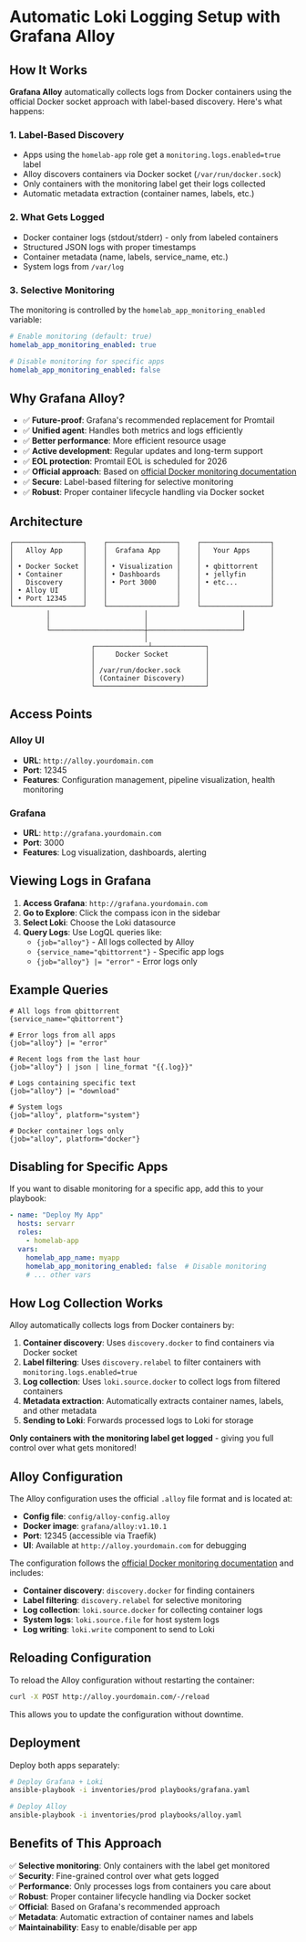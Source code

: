 # Automatic Loki Logging Setup with Grafana Alloy

## How It Works

**Grafana Alloy** automatically collects logs from Docker containers using the official Docker socket approach with label-based discovery. Here's what happens:

### 1. **Label-Based Discovery**
- Apps using the `homelab-app` role get a `monitoring.logs.enabled=true` label
- Alloy discovers containers via Docker socket (`/var/run/docker.sock`)
- Only containers with the monitoring label get their logs collected
- Automatic metadata extraction (container names, labels, etc.)

### 2. **What Gets Logged**
- Docker container logs (stdout/stderr) - only from labeled containers
- Structured JSON logs with proper timestamps
- Container metadata (name, labels, service_name, etc.)
- System logs from `/var/log`

### 3. **Selective Monitoring**
The monitoring is controlled by the `homelab_app_monitoring_enabled` variable:
```yaml
# Enable monitoring (default: true)
homelab_app_monitoring_enabled: true

# Disable monitoring for specific apps
homelab_app_monitoring_enabled: false
```

## Why Grafana Alloy?

- ✅ **Future-proof**: Grafana's recommended replacement for Promtail
- ✅ **Unified agent**: Handles both metrics and logs efficiently
- ✅ **Better performance**: More efficient resource usage
- ✅ **Active development**: Regular updates and long-term support
- ✅ **EOL protection**: Promtail EOL is scheduled for 2026
- ✅ **Official approach**: Based on [official Docker monitoring documentation](https://grafana.com/docs/alloy/latest/monitor/monitor-docker-containers/)
- ✅ **Secure**: Label-based filtering for selective monitoring
- ✅ **Robust**: Proper container lifecycle handling via Docker socket

## Architecture

```
┌─────────────────┐    ┌─────────────────┐    ┌─────────────────┐
│   Alloy App     │    │  Grafana App    │    │   Your Apps     │
│                 │    │                 │    │                 │
│ • Docker Socket │    │ • Visualization │    │ • qbittorrent   │
│ • Container     │    │ • Dashboards    │    │ • jellyfin      │
│   Discovery     │    │ • Port 3000     │    │ • etc...        │
│ • Alloy UI      │    │                 │    │                 │
│ • Port 12345    │    │                 │    │                 │
└─────────────────┘    └─────────────────┘    └─────────────────┘
         │                       │                       │
         │                       │                       │
         └───────────────────────┼───────────────────────┘
                                 │
                    ┌─────────────┴─────────────┐
                    │     Docker Socket         │
                    │                           │
                    │ /var/run/docker.sock      │
                    │ (Container Discovery)     │
                    └───────────────────────────┘
```

## Access Points

### **Alloy UI**
- **URL**: `http://alloy.yourdomain.com`
- **Port**: 12345
- **Features**: Configuration management, pipeline visualization, health monitoring

### **Grafana**
- **URL**: `http://grafana.yourdomain.com`
- **Port**: 3000
- **Features**: Log visualization, dashboards, alerting

## Viewing Logs in Grafana

1. **Access Grafana**: `http://grafana.yourdomain.com`
2. **Go to Explore**: Click the compass icon in the sidebar
3. **Select Loki**: Choose the Loki datasource
4. **Query Logs**: Use LogQL queries like:
   - `{job="alloy"}` - All logs collected by Alloy
   - `{service_name="qbittorrent"}` - Specific app logs
   - `{job="alloy"} |= "error"` - Error logs only

## Example Queries

```logql
# All logs from qbittorrent
{service_name="qbittorrent"}

# Error logs from all apps
{job="alloy"} |= "error"

# Recent logs from the last hour
{job="alloy"} | json | line_format "{{.log}}"

# Logs containing specific text
{job="alloy"} |= "download"

# System logs
{job="alloy", platform="system"}

# Docker container logs only
{job="alloy", platform="docker"}
```

## Disabling for Specific Apps

If you want to disable monitoring for a specific app, add this to your playbook:

```yaml
- name: "Deploy My App"
  hosts: servarr
  roles:
    - homelab-app
  vars:
    homelab_app_name: myapp
    homelab_app_monitoring_enabled: false  # Disable monitoring
    # ... other vars
```

## How Log Collection Works

Alloy automatically collects logs from Docker containers by:

1. **Container discovery**: Uses `discovery.docker` to find containers via Docker socket
2. **Label filtering**: Uses `discovery.relabel` to filter containers with `monitoring.logs.enabled=true`
3. **Log collection**: Uses `loki.source.docker` to collect logs from filtered containers
4. **Metadata extraction**: Automatically extracts container names, labels, and other metadata
5. **Sending to Loki**: Forwards processed logs to Loki for storage

**Only containers with the monitoring label get logged** - giving you full control over what gets monitored!

## Alloy Configuration

The Alloy configuration uses the official `.alloy` file format and is located at:
- **Config file**: `config/alloy-config.alloy`
- **Docker image**: `grafana/alloy:v1.10.1`
- **Port**: 12345 (accessible via Traefik)
- **UI**: Available at `http://alloy.yourdomain.com` for debugging

The configuration follows the [official Docker monitoring documentation](https://grafana.com/docs/alloy/latest/monitor/monitor-docker-containers/) and includes:
- **Container discovery**: `discovery.docker` for finding containers
- **Label filtering**: `discovery.relabel` for selective monitoring
- **Log collection**: `loki.source.docker` for collecting container logs
- **System logs**: `loki.source.file` for host system logs
- **Log writing**: `loki.write` component to send to Loki

## Reloading Configuration

To reload the Alloy configuration without restarting the container:

```bash
curl -X POST http://alloy.yourdomain.com/-/reload
```

This allows you to update the configuration without downtime.

## Deployment

Deploy both apps separately:

```bash
# Deploy Grafana + Loki
ansible-playbook -i inventories/prod playbooks/grafana.yaml

# Deploy Alloy
ansible-playbook -i inventories/prod playbooks/alloy.yaml
```

## Benefits of This Approach

✅ **Selective monitoring**: Only containers with the label get monitored  
✅ **Security**: Fine-grained control over what gets logged  
✅ **Performance**: Only processes logs from containers you care about  
✅ **Robust**: Proper container lifecycle handling via Docker socket  
✅ **Official**: Based on Grafana's recommended approach  
✅ **Metadata**: Automatic extraction of container names and labels  
✅ **Maintainability**: Easy to enable/disable per app  
